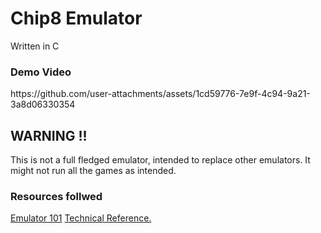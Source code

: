 <h1>Chip8 Emulator</h1>
<p>Written in C</p>

<h3>Demo Video</h3>
https://github.com/user-attachments/assets/1cd59776-7e9f-4c94-9a21-3a8d06330354

<h2>WARNING !!</h2>
<p>This is not a full fledged emulator, intended to replace other emulators. It might not run all the games as intended.</p>

<h3>Resources follwed</h3>
<a href="http://www.emulator101.com/introduction-to-chip-8.html">Emulator 101</a>
<a href="http://devernay.free.fr/hacks/chip8/C8TECH10.HTM">Technical Reference.</a>
